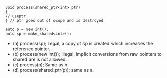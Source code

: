 ```
void process(shared_ptr<int> ptr)
{
// useptr
} // ptr goes out of scope and is destroyed

auto p = new int();
auto sp = make_shared<int>(); 
```

- (a) process(sp); Legal, a copy of sp is created which increases the reference pointer.
- (b) process(new int()); Illegal, implicit conversions from raw pointers to shared are is not allowed.
- (c) process(p); Same as b
- (d) process(shared_ptr<int>(p)); same as a.